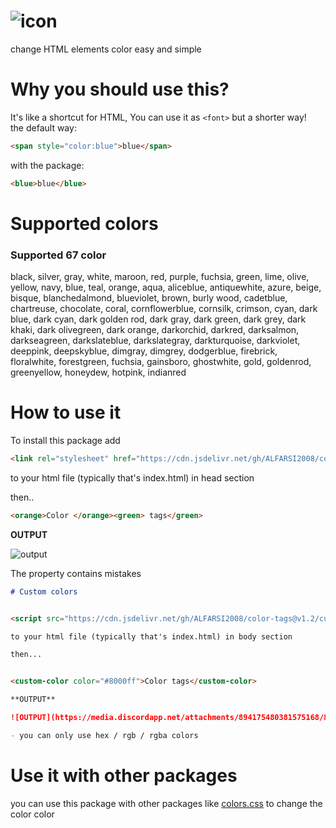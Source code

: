 # ![icon](https://media.discordapp.net/attachments/894175480381575168/898662798991720469/Screenshot_2021_1015_235839-removebg-preview.png)
change HTML elements color easy and simple 

# Why you should use this?
 It's like a shortcut for HTML, You can use it as `<font>` but a shorter way!
<br>the default way:
```html
<span style="color:blue">blue</span>
```

with the package:
```html
<blue>blue</blue>
``` 

# Supported colors

### Supported 67 color

black,
silver,
gray,
white,
maroon,
red,
purple,
fuchsia,
green,
lime,
olive,
yellow,
navy,
blue,
teal,
orange,
aqua,
aliceblue,
antiquewhite,
azure,
beige,
bisque,
blanchedalmond,
blueviolet,
brown,
burly wood,
cadetblue,
chartreuse,
chocolate,
coral,
cornflowerblue,
cornsilk,
crimson,
cyan,
dark blue,
dark cyan,
dark golden rod,
dark gray,
dark green,
dark grey,
dark khaki,
dark olivegreen,
dark orange, 
darkorchid,
darkred,
darksalmon,
darkseagreen,
darkslateblue,
darkslategray,
darkturquoise,
darkviolet,
deeppink,
deepskyblue,
dimgray,
dimgrey,
dodgerblue,
firebrick,
floralwhite,
forestgreen,
fuchsia,
gainsboro,
ghostwhite,
gold,
goldenrod,
greenyellow,
honeydew,
hotpink,
indianred

# How to use it

To install this package add

```html
<link rel="stylesheet" href="https://cdn.jsdelivr.net/gh/ALFARSI2008/color-tags@v1.1/src.css"> 
```
to your html file (typically that's index.html) in head section

then.. 

```html
<orange>Color </orange><green> tags</green>
```
**OUTPUT**

![output](https://media.discordapp.net/attachments/894175480381575168/896409947611480114/Screenshot_2021_1008_204611.png)


The property contains mistakes 

```md
# Custom colors


<script src="https://cdn.jsdelivr.net/gh/ALFARSI2008/color-tags@v1.2/customColors.js"></script>

to your html file (typically that's index.html) in body section

then...


<custom-color color="#8000ff">Color tags</custom-color>

**OUTPUT**

![OUTPUT](https://media.discordapp.net/attachments/894175480381575168/898265484259115018/Screenshot_2021_1014_214521.png)

- you can only use hex / rgb / rgba colors
```

# Use it with other packages

you can use this package with other packages like [colors.css](http://clrs.cc) to change the color color
